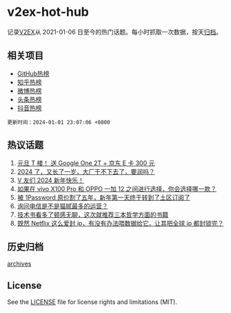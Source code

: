 # v2ex-hot-hub

 记录[V2EX](https://www.v2ex.com/)从 2021-01-06 日至今的热门话题。每小时抓取一次数据，按天[归档](archives)。
 
 ## 相关项目

- [GitHub热榜](https://github.com/lonnyzhang423/github-hot-hub)
- [知乎热榜](https://github.com/lonnyzhang423/zhihu-hot-hub)
- [微博热榜](https://github.com/lonnyzhang423/weibo-hot-hub)
- [头条热榜](https://github.com/lonnyzhang423/toutiao-hot-hub)
- [抖音热榜](https://github.com/lonnyzhang423/douyin-hot-hub)


 `更新时间：2024-01-01 23:07:06 +0800`

## 热议话题

1. [元旦 T 楼！ 送 Google One 2T + 京东 E 卡 300 元](https://www.v2ex.com/t/1004976)
1. [2024 了，又长了一岁，大厂干不下去了，要润吗？](https://www.v2ex.com/t/1004896)
1. [V 友们 2024 新年快乐！](https://www.v2ex.com/t/1004877)
1. [如果在 vivo X100 Pro 和 OPPO 一加 12 之间进行选择，你会选择哪一款？](https://www.v2ex.com/t/1004916)
1. [被 1Password 原价割了五年，新年第一天终于转到了土区订阅了](https://www.v2ex.com/t/1004913)
1. [询问电信是不是猫腻最多的运营？](https://www.v2ex.com/t/1004881)
1. [技术书看多了顿感无聊，这次就推荐三本哲学方面的书籍](https://www.v2ex.com/t/1004923)
1. [既然 Netflix 这么爱封 ip，有没有办法喂数据给它，让其把全球 ip 都封锁完？](https://www.v2ex.com/t/1004905)

## 历史归档

[archives](archives)

## License

See the [LICENSE](LICENSE) file for license rights and limitations (MIT).
